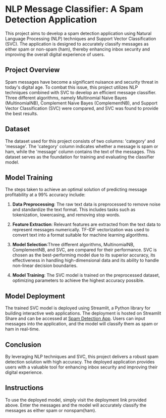 # NLP Message Classifier: A Spam Detection Application

This project aims to develop a spam detection application using Natural Language Processing (NLP) techniques and Support Vector Classification (SVC). The application is designed to accurately classify messages as either spam or non-spam (ham), thereby enhancing inbox security and improving the overall digital experience of users.

## Project Overview
Spam messages have become a significant nuisance and security threat in today's digital age. To combat this issue, this project utilizes NLP techniques combined with SVC to develop an efficient message classifier. Three different algorithms, namely Multinomial Naive Bayes (MultinomialNB), Complement Naive Bayes (ComplementNB), and Support Vector Classification (SVC) were compared, and SVC was found to provide the best results.


## Dataset

The dataset used for this project consists of two columns: 'category' and 'message'. The 'category' column indicates whether a message is spam or ham, while the 'message' column contains the text of the messages. This dataset serves as the foundation for training and evaluating the classifier model.

## Model Training

The steps taken to achieve an optimal solution of predicting message profitability at a 99% accuracy include:

1. **Data Preprocessing**: The raw text data is preprocessed to remove noise and standardize the text format. This includes tasks such as tokenization, lowercasing, and removing stop words.

2. **Feature Extraction**: Relevant features are extracted from the text data to represent messages numerically. TF-IDF vectorization was used to convert text into a format suitable for machine learning algorithms.

3. **Model Selection**:Three different algorithms, MultinomialNB, ComplementNB, and SVC, are compared for their performance. SVC is chosen as the best-performing model due to its superior accuracy, its effectiveness in handling high-dimensional data and its ability to handle non-linear decision boundaries.

4. **Model Training**: The SVC model is trained on the preprocessed dataset, optimizing parameters to achieve the highest accuracy possible.

## Model Deployment

The trained SVC model is deployed using Streamlit, a Python library for building interactive web applications. The deployment is hosted on Streamlit Share and can be accessed at [Spam Detection App](https://spamtextnlp-project.streamlit.app/). Users can input messages into the application, and the model will classify them as spam or ham in real-time.

## Conclusion

By leveraging NLP techniques and SVC, this project delivers a robust spam detection solution with high accuracy. The deployed application provides users with a valuable tool for enhancing inbox security and improving their digital experience. 

## Instructions
To use the deployed model, simply visit the deployment link provided above. Enter the messages and the model will accurately classify the messages as either spam or nonspam(ham).

